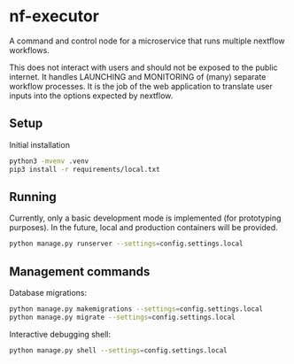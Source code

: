 # nf-executor
A command and control node for a microservice that runs multiple nextflow workflows.

This does not interact with users and should not be exposed to the public internet. It handles LAUNCHING and MONITORING of (many) separate workflow processes. It is the job of the web application to translate user inputs into the options expected by nextflow.

## Setup

Initial installation
```bash
python3 -mvenv .venv
pip3 install -r requirements/local.txt 

```


## Running
Currently, only a basic development mode is implemented (for prototyping purposes). In the future, local and production containers will be provided.
```bash
python manage.py runserver --settings=config.settings.local
```

## Management commands
Database migrations:
```bash
python manage.py makemigrations --settings=config.settings.local
python manage.py migrate --settings=config.settings.local
```

Interactive debugging shell:
```bash
python manage.py shell --settings=config.settings.local
```
